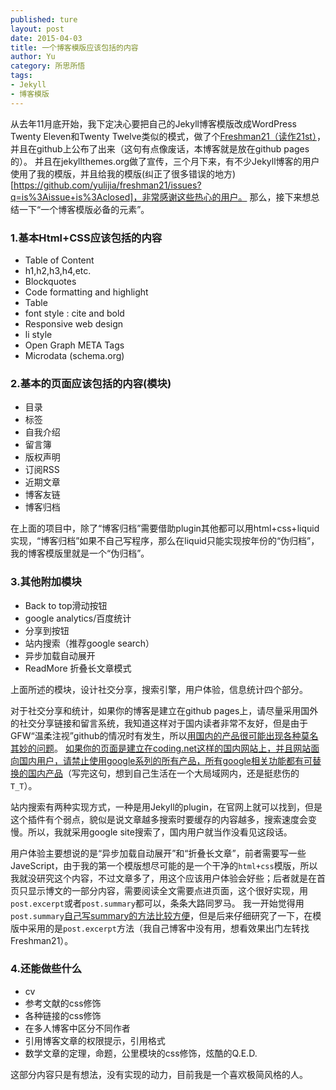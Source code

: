 ```yaml
---
published: ture
layout: post
date: 2015-04-03
title: 一个博客模版应该包括的内容
author: Yu
category: 所思所悟
tags:
- Jekyll
- 博客模版
---
```


从去年11月底开始，我下定决心要把自己的Jekyll博客模版改成WordPress Twenty Eleven和Twenty Twelve类似的模式，做了个[Freshman21（读作21st）](https://github.com/yulijia/freshman21/)，并且在github上公布了出来（这句有点像废话，本博客就是放在github pages的）。
并且在jekyllthemes.org做了宣传，三个月下来，有不少Jekyll博客的用户使用了我的模版，并且给我的模版(纠正了很多错误的地方)[https://github.com/yulijia/freshman21/issues?q=is%3Aissue+is%3Aclosed]，非常感谢这些热心的用户。
那么，接下来想总结一下“一个博客模版必备的元素”。

### 1.基本Html+CSS应该包括的内容

- Table of Content
- h1,h2,h3,h4,etc.
- Blockquotes
- Code formatting and highlight
- Table
- font style : cite and bold 
- Responsive web design
- li style
- Open Graph META Tags
- Microdata (schema.org)

### 2.基本的页面应该包括的内容(模块)

- 目录
- 标签
- 自我介绍
- 留言簿
- 版权声明
- 订阅RSS
- 近期文章
- 博客友链
- 博客归档

在上面的项目中，除了“博客归档”需要借助plugin其他都可以用html+css+liquid实现，“博客归档”如果不自己写程序，那么在liquid只能实现按年份的“伪归档”，我的博客模版里就是一个“伪归档”。

### 3.其他附加模块

- Back to top滑动按钮
- google analytics/百度统计
- 分享到按钮
- 站内搜索（推荐google search）
- 异步加载自动展开
- ReadMore 折叠长文章模式

上面所述的模块，设计社交分享，搜索引擎，用户体验，信息统计四个部分。

对于社交分享和统计，如果你的博客是建立在github pages上，请尽量采用国外的社交分享链接和留言系统，我知道这样对于国内读者非常不友好，但是由于GFW<q>温柔注视</q>github的情况时有发生，所以[用国内的产品很可能出现各种莫名其妙的问题](http://yulijia.net/cn/%E7%BD%91%E7%BB%9C%E8%A7%82%E5%AF%9F/2014/12/28/baidu-cdn.html)。
<u>如果你的页面是建立在coding.net这样的国内网站上，并且网站面向国内用户，请禁止使用google系列的所有产品，所有google相关功能都有可替换的国内产品</u>（写完这句，想到自己生活在一个大局域网内，还是挺悲伤的`T_T`）。

站内搜索有两种实现方式，一种是用Jekyll的plugin，在官网上就可以找到，但是这个插件有个弱点，貌似是说文章越多搜索时要缓存的内容越多，搜索速度会变慢。所以，我就采用google site搜索了，国内用户就当作没看见这段话。

用户体验主要想说的是“异步加载自动展开”和“折叠长文章”，前者需要写一些JaveScript，由于我的第一个模版想尽可能的是一个干净的`html+css`模版，所以我就没研究这个内容，不过文章多了，用这个应该用户体验会好些；后者就是在首页只显示博文的一部分内容，需要阅读全文需要点进页面，这个很好实现，用`post.excerpt`或者`post.summary`都可以，条条大路同罗马。
我一开始觉得用`post.summary`[自己写summary的方法比较方便](http://yulijia.net/freshman21/howto/2015/01/18/how-to-create-post-summary.html)，但是后来仔细研究了一下，在模版中采用的是`post.excerpt`方法（我自己博客中没有用，想看效果出门左转找Freshman21）。

### 4.还能做些什么

- cv
- 参考文献的css修饰
- 各种链接的css修饰
- 在多人博客中区分不同作者
- 引用博客文章的权限提示，引用格式
- 数学文章的定理，命题，公里模块的css修饰，炫酷的Q.E.D.

这部分内容只是有想法，没有实现的动力，目前我是一个喜欢极简风格的人。
